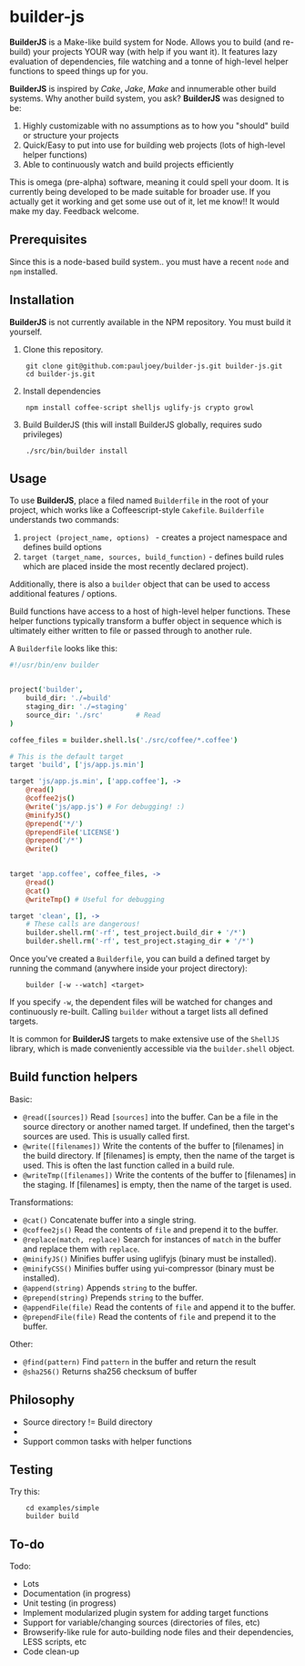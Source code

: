 builder-js
==========

**BuilderJS** is a Make-like build system for Node. Allows you to build (and re-build) your projects YOUR way (with help if you want it). It features lazy evaluation of dependencies, file watching and a tonne of high-level helper functions to speed things up for you.

**BuilderJS** is inspired by *Cake*, *Jake*, *Make* and innumerable other build systems. Why another build system, you ask? **BuilderJS** was designed to be:

 1. Highly customizable with no assumptions as to how you "should" build or structure your projects
 2. Quick/Easy to put into use for building web projects (lots of high-level helper functions)
 3. Able to continuously watch and build projects efficiently

This is omega (pre-alpha) software, meaning it could spell your doom. It is currently being developed to be made suitable for broader use. If you actually get it working and get some use out of it, let me know!! It would make my day. Feedback welcome.

Prerequisites
-------------

Since this is a node-based build system.. you must have a recent ```node``` and ```npm``` installed. 

Installation
------------

**BuilderJS** is not currently available in the NPM repository. You must build it yourself.



1. Clone this repository.

```
    git clone git@github.com:pauljoey/builder-js.git builder-js.git
    cd builder-js.git
```

2. Install dependencies

```
    npm install coffee-script shelljs uglify-js crypto growl
```

3. Build BuilderJS (this will install BuilderJS globally, requires sudo privileges)

```
    ./src/bin/builder install
```


Usage
-----

To use **BuilderJS**, place a filed named ```Builderfile``` in the root of your project, which works like a Coffeescript-style ```Cakefile```. ```Builderfile``` understands two commands: 

1. ```project (project_name, options) ``` - creates a project namespace and defines build options
2. ```target (target_name, sources, build_function)``` - defines build rules which are placed inside the most recently declared project). 

Additionally, there is also a ```builder``` object that can be used to access additional features / options. 

Build functions have access to a host of high-level helper functions. These helper functions typically transform a buffer object in sequence which is ultimately either written to file or passed through to another rule.

A ```Builderfile``` looks like this:

``` coffeescript
#!/usr/bin/env builder


project('builder', 
	build_dir: './=build'
	staging_dir: './=staging'
	source_dir: './src'        # Read 
)

coffee_files = builder.shell.ls('./src/coffee/*.coffee')

# This is the default target
target 'build', ['js/app.js.min']

target 'js/app.js.min', ['app.coffee'], ->
	@read()
	@coffee2js()
	@write('js/app.js') # For debugging! :)
	@minifyJS()
	@prepend('*/')
	@prependFile('LICENSE')
	@prepend('/*')
	@write()
	

target 'app.coffee', coffee_files, ->
	@read()
	@cat()
	@writeTmp() # Useful for debugging

target 'clean', [], ->
	# These calls are dangerous!
	builder.shell.rm('-rf', test_project.build_dir + '/*')
	builder.shell.rm('-rf', test_project.staging_dir + '/*')
```

Once you've created a ```Builderfile```, you can build a defined target by running the command (anywhere inside your project directory):

```
	builder [-w --watch] <target>
```

If you specify ```-w```, the dependent files will be watched for changes and continuously re-built. Calling ```builder``` without a target lists all defined targets.

It is common for **BuilderJS** targets to make extensive use of the ```ShellJS``` library, which is made conveniently accessible via the ```builder.shell``` object.

Build function helpers
----------------------

Basic:
 - ```@read([sources])``` Read ```[sources]``` into the buffer. Can be a file in the source directory or another named target. If undefined, then the target's sources are used. This is usually called first.
 - ```@write([filenames])``` Write the contents of the buffer to [filenames] in the build directory. If [filenames] is empty, then the name of the target is used. This is often the last function called in a build rule.
 - ```@writeTmp([filenames])``` Write the contents of the buffer to [filenames] in the staging. If [filenames] is empty, then the name of the target is used.
 
Transformations:
 - ```@cat()``` Concatenate buffer into a single string.
 - ```@coffee2js()``` Read the contents of ```file``` and prepend it to the buffer.
 - ```@replace(match, replace)``` Search for instances of ```match``` in the buffer and replace them with ```replace```.
 - ```@minifyJS()``` Minifies buffer using uglifyjs (binary must be installed).
 - ```@minifyCSS()``` Minifies buffer using yui-compressor (binary must be installed).
 - ```@append(string)``` Appends ```string``` to the buffer.
 - ```@prepend(string)``` Prepends ```string``` to the buffer.
 - ```@appendFile(file)``` Read the contents of ```file``` and append it to the buffer.
 - ```@prependFile(file)``` Read the contents of ```file``` and prepend it to the buffer.


Other:
 - ```@find(pattern)``` Find ```pattern``` in the buffer and return the result
 - ```@sha256()``` Returns sha256 checksum of buffer


Philosophy
----------

 - Source directory != Build directory
 - 
 - Support common tasks with helper functions
 
 
Testing
-------

Try this:

```
    cd examples/simple
    builder build
```


To-do
-----

Todo:

 - Lots
 - Documentation (in progress)
 - Unit testing (in progress)
 - Implement modularized plugin system for adding target functions
 - Support for variable/changing sources (directories of files, etc)
 - Browserify-like rule for auto-building node files and their dependencies, LESS scripts, etc
 - Code clean-up
